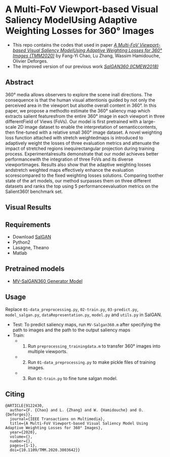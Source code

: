 # A Multi-FoV Viewport-based Visual Saliency ModelUsing Adaptive Weighting Losses for 360° Images
- This repo contains the codes that used in paper [*A Multi-FoV Viewport-based Visual Saliency ModelUsing Adaptive Weighting Losses for 360° Images (TMM2020)*](https://hal.archives-ouvertes.fr/hal-02881994) by Fang-Yi Chao, Lu Zhang, Wassim Hamidouche, Olivier Deforges.
- The improved version of our previous work [*SalGAN360 (ICMEW2018)*](https://github.com/FannyChao/SalGAN360)

## Abstract
360° media allows observers to explore the scene inall directions. The consequence is that the human visual attentionis guided by not only the perceived area in the viewport but alsothe overall content in 360°. In this paper, we propose a methodto estimate the 360° saliency map which extracts salient featuresfrom the entire 360° image in each viewport in three differentField of Views (FoVs). Our model is first pretrained with a large-scale 2D image dataset to enable the interpretation of semanticcontents, then fine-tuned with a relative small 360° image dataset. A novel weighting loss function attached with stretch weightedmaps is introduced to adaptively weight the losses of three evaluation metrics and attenuate the impact of stretched regions inequirectangular projection during training process. Experimentalresults demonstrate that our model achieves better performancewith the integration of three FoVs and its diverse viewportimages. Results also show that the adaptive weighting losses andstretch weighted maps effectively enhance the evaluation scorescompared to the fixed weighting losses solutions. Comparing  toother state of the art models, our method surpasses them on three different datasets and ranks the top using 5 performanceevaluation metrics on the Salient360! benchmark set.

## Visual Results


## Requirements
- Download [SalGAN](https://github.com/imatge-upc/saliency-salgan-2017)
- Python2
- Lasagne, Theano
- Matlab

## Pretrained models
- [MV-SalGAN360 Generator Model](https://drive.google.com/drive/folders/19ib-aC5adN7lx74YQnTtPORltInq0kPA?usp=sharing)


## Usage
Replace ```01-data_preprocessing.py```, ```02-train.py```, ```03-predict.py```, ```model_salgan.py```, ```dataRepresentation.py```, ```model.py``` and ``` utils.py ``` in SalGAN. 
- Test: To predict saliency maps, run ```MV-Salgan360.m``` after specifying the path to images and the path to the output saliency maps
- Train: 
   - 1. Run ```preprocessing_trainingdata.m``` to transfer 360° images into multiple viewports.
   - 2. Run ```01-data_preprocessing.py``` to make pickle files of training images.
   - 3. Run ```02-train.py``` to fine tune salgan model.

## Citing
```
@ARTICLE{9122430,
  author={F. {Chao} and L. {Zhang} and W. {Hamidouche} and O. {Deforges}},
  journal={IEEE Transactions on Multimedia}, 
  title={A Multi-FoV Viewport-based Visual Saliency Model Using Adaptive Weighting Losses for 360° Images}, 
  year={2020},
  volume={},
  number={},
  pages={1-1},
  doi={10.1109/TMM.2020.3003642}}

```

